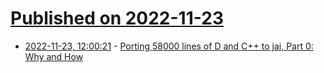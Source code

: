 # [Published on 2022-11-23](index.md)

* [2022-11-23, 12:00:21](https://lobste.rs/s/lsspr7/porting_58000_lines_d_c_jai_part_0_why_how) - [Porting 58000 lines of D and C++ to jai, Part 0: Why and How](https://www.yet-another-blog.com/porting_the_game_to_jai_part0/)
